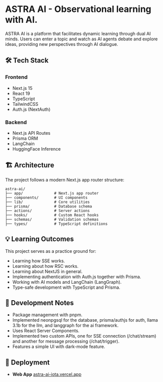 # ASTRA AI - Observational learning with AI.

ASTRA AI is a platform that facilitates dynamic learning through dual AI minds. Users can enter a topic and watch as AI agents debate and explore ideas, providing new perspectives through AI dialogue.

## 🛠️ Tech Stack

### Frontend

- Next.js 15
- React 19
- TypeScript
- TailwindCSS
- Auth.js (NextAuth)

### Backend

- Next.js API Routes
- Prisma ORM
- LangChain
- HuggingFace Inference

## 🏗️ Architecture

The project follows a modern Next.js app router structure:

```
astra-ai/
├── app/              # Next.js app router
├── components/       # UI components
├── lib/              # Core utilities
├── prisma/           # Database schema
├── actions/          # Server actions
├── hooks/            # Custom React hooks
├── schemas/          # Validation schemas
├── types/            # TypeScript definitions
```

## 💡 Learning Outcomes

This project serves as a practice ground for:

- Learning how SSE works.
- Learning about how RSC works.
- Learning about NextJS in general.
- Implementing authentication with Auth.js together with Prisma.
- Working with AI models and LangChain (LangGraph).
- Type-safe development with TypeScript and Prisma.

## 📝 Development Notes

- Package management with pnpm.
- Implemented neonpgsql for the database, prisma/authjs for auth, llama 3.1b for the llm, and langgraph for the ai framework.
- Uses React Server Components.
- Implemented two custom APIs, one for SSE connection (/chat/stream) and another for message processing (/chat/trigger).
- Features a simple UI with dark-mode feature.

## 🚀 Deployment

- **Web App** [astra-ai-iota.vercel.app](https://astra-ai-iota.vercel.app/)
